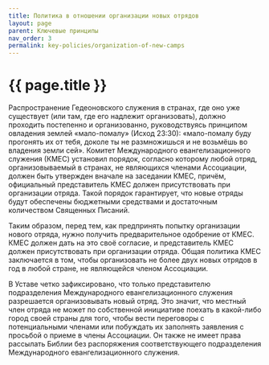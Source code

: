 ```yaml
---
title: Политика в отношении организации новых отрядов
layout: page
parent: Ключевые принципы
nav_order: 3
permalink: key-policies/organization-of-new-camps
---
```


# {{ page.title }}

Распространение Гедеоновского служения в странах, где оно уже существует (или там,
где его надлежит организовать), должно проходить постепенно и организованно,
руководствуясь принципом овладения землей «мало-помалу» (Исход 23:30): «мало-помалу
буду прогонять их от тебя, доколе ты не размножишься и не возьмёшь во владения земли
сей». Комитет Международного евангелизационного служения (КМЕС) установил
порядок, согласно которому любой отряд, организовываемый в странах, не являющихся
членами Ассоциации, должен быть утвержден вначале на заседании КМЕС, причём,
официальный представитель КМЕС должен присутствовать при организации
отряда. Такой порядок гарантирует, что новые отряды будут обеспечены бюджетными
средствами и достаточным количеством Священных Писаний.

Таким образом, перед тем, как предпринять попытку организации нового отряда, нужно
получить предварительное одобрение от КМЕС. КМЕС должен дать на это своё согласие,
и представитель КМЕС должен присутствовать при организации отряда. Общая
политика КМЕС заключается в том, чтобы организовать не более двух новых отрядов в
год в любой стране, не являющейся членом Ассоциации.

В Уставе четко зафиксировано, что только представителю подразделения Международного
евангелизационного служения разрешается организовывать новый отряд. Это
значит, что местный член отряда не может по собственной инициативе поехать в
какой-либо город своей страны для того, чтобы вести переговоры с потенциальными
членами или побуждать их заполнять заявления с просьбой о приеме в члены Ассоциации.
Он также не имеет права рассылать Библии без распоряжения соответствующего
подразделения Международного евангелизационного служения.
